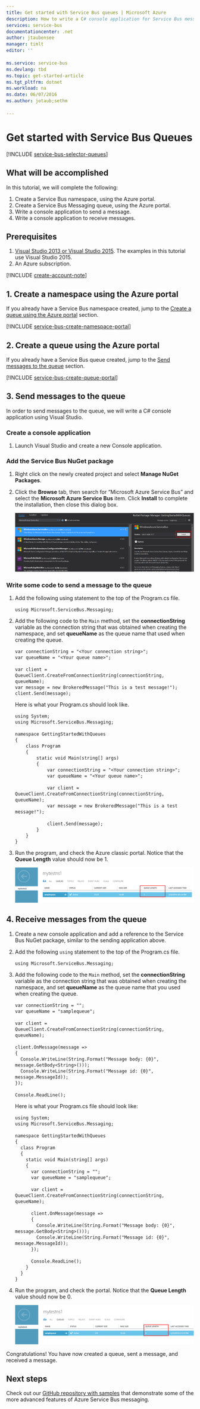 ```yaml
---
title: Get started with Service Bus queues | Microsoft Azure
description: How to write a C# console application for Service Bus messaging
services: service-bus
documentationcenter: .net
author: jtaubensee
manager: timlt
editor: ''

ms.service: service-bus
ms.devlang: tbd
ms.topic: get-started-article
ms.tgt_pltfrm: dotnet
ms.workload: na
ms.date: 06/07/2016
ms.author: jotaub;sethm

---
```

# Get started with Service Bus Queues
[!INCLUDE [service-bus-selector-queues](../../includes/service-bus-selector-queues.md)]

## What will be accomplished
In this tutorial, we will complete the following:

1. Create a Service Bus namespace, using the Azure portal.
2. Create a Service Bus Messaging queue, using the Azure portal.
3. Write a console application to send a message.
4. Write a console application to receive messages.

## Prerequisites
1. [Visual Studio 2013 or Visual Studio 2015](http://www.visualstudio.com). The examples in this tutorial use Visual Studio 2015.
2. An Azure subscription.

[!INCLUDE [create-account-note](../../includes/create-account-note.md)]

## 1. Create a namespace using the Azure portal
If you already have a Service Bus namespace created, jump to the [Create a queue using the Azure portal](#2-create-a-queue-using-the-azure-portal) section.

[!INCLUDE [service-bus-create-namespace-portal](../../includes/service-bus-create-namespace-portal.md)]

## 2. Create a queue using the Azure portal
If you already have a Service Bus queue created, jump to the [Send messages to the queue](#3-send-messages-to-the-queue) section.

[!INCLUDE [service-bus-create-queue-portal](../../includes/service-bus-create-queue-portal.md)]

## 3. Send messages to the queue
In order to send messages to the queue, we will write a C# console application using Visual Studio.

### Create a console application
1. Launch Visual Studio and create a new Console application.

### Add the Service Bus NuGet package
1. Right click on the newly created project and select **Manage NuGet Packages**.
2. Click the **Browse** tab, then search for “Microsoft Azure Service Bus” and select the **Microsoft Azure Service Bus** item. Click **Install** to complete the installation, then close this dialog box.
   
    ![Select a NuGet package](./media/service-bus-dotnet-get-started-with-queues/nuget-package.png)

### Write some code to send a message to the queue
1. Add the following using statement to the top of the Program.cs file.
   
    ```
    using Microsoft.ServiceBus.Messaging;
    ```
2. Add the following code to the `Main` method, set the **connectionString** variable as the connection string that was obtained when creating the namespace, and set **queueName** as the queue name that used when creating the queue.
   
    ```
    var connectionString = "<Your connection string>";
    var queueName = "<Your queue name>";
   
    var client = QueueClient.CreateFromConnectionString(connectionString, queueName);
    var message = new BrokeredMessage("This is a test message!");
    client.Send(message);
    ```
   
    Here is what your Program.cs should look like.
   
    ```
    using System;
    using Microsoft.ServiceBus.Messaging;
   
    namespace GettingStartedWithQueues
    {
        class Program
        {
            static void Main(string[] args)
            {
                var connectionString = "<Your connection string>";
                var queueName = "<Your queue name>";
   
                var client = QueueClient.CreateFromConnectionString(connectionString, queueName);
                var message = new BrokeredMessage("This is a test message!");
   
                client.Send(message);
            }
        }
    }
    ```
3. Run the program, and check the Azure classic portal. Notice that the **Queue Length** value should now be 1.
   
      ![Queue length](./media/service-bus-dotnet-get-started-with-queues/queue-length-send.png)

## 4. Receive messages from the queue
1. Create a new console application and add a reference to the Service Bus NuGet package, similar to the sending application above.
2. Add the following `using` statement to the top of the Program.cs file.
   
    ```
    using Microsoft.ServiceBus.Messaging;
    ```
3. Add the following code to the `Main` method, set the **connectionString** variable as the connection string that was obtained when creating the namespace, and set **queueName** as the queue name that you used when creating the queue.
   
    ```
    var connectionString = "";
    var queueName = "samplequeue";
   
    var client = QueueClient.CreateFromConnectionString(connectionString, queueName);
   
    client.OnMessage(message =>
    {
      Console.WriteLine(String.Format("Message body: {0}", message.GetBody<String>()));
      Console.WriteLine(String.Format("Message id: {0}", message.MessageId));
    });
   
    Console.ReadLine();
    ```
   
    Here is what your Program.cs file should look like:
   
    ```
    using System;
    using Microsoft.ServiceBus.Messaging;
   
    namespace GettingStartedWithQueues
    {
      class Program
      {
        static void Main(string[] args)
        {
          var connectionString = "";
          var queueName = "samplequeue";
   
          var client = QueueClient.CreateFromConnectionString(connectionString, queueName);
   
          client.OnMessage(message =>
          {
            Console.WriteLine(String.Format("Message body: {0}", message.GetBody<String>()));
            Console.WriteLine(String.Format("Message id: {0}", message.MessageId));
          });
   
          Console.ReadLine();
        }
      }
    }
    ```
4. Run the program, and check the portal. Notice that the **Queue Length** value should now be 0.
   
    ![Queue length](./media/service-bus-dotnet-get-started-with-queues/queue-length-receive.png)

Congratulations! You have now created a queue, sent a message, and received a message.

## Next steps
Check out our [GitHub repository with samples](https://github.com/Azure-Samples/azure-servicebus-messaging-samples) that demonstrate some of the more advanced features of Azure Service Bus messaging.

<!--Image references-->

[nuget-pkg]: ./media/service-bus-dotnet-get-started-with-queues/nuget-package.png
[queue-length-send]: ./media/service-bus-dotnet-get-started-with-queues/queue-length-send.png
[queue-length-receive]: ./media/service-bus-dotnet-get-started-with-queues/queue-length-receive.png


<!--Reference style links - using these makes the source content way more readable than using inline links-->

[github-samples]: https://github.com/Azure-Samples/azure-servicebus-messaging-samples